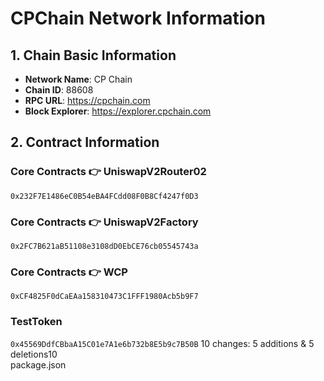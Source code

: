 # CPChain Network Information

## 1. Chain Basic Information
- **Network Name**: CP Chain
- **Chain ID**: 88608
- **RPC URL**: https://cpchain.com
- **Block Explorer**: https://explorer.cpchain.com

## 2. Contract Information

### Core Contracts 👉 UniswapV2Router02
`0x232F7E1486eC0B54eBA4FCdd08F0B8Cf4247f0D3`

### Core Contracts 👉 UniswapV2Factory
`0x2FC7B621aB51108e3108dD0EbCE76cb05545743a`

### Core Contracts 👉 WCP
`0xCF4825F0dCaEAa158310473C1FFF1980Acb5b9F7`

### TestToken
`0x45569DdfCBbaA15C01e7A1e6b732b8E5b9c7B50B`
 10 changes: 5 additions & 5 deletions10  
package.json
